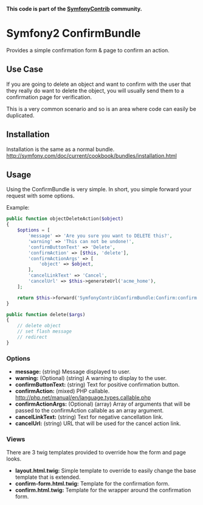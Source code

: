 **This code is part of the [SymfonyContrib](http://symfonycontrib.com/) community.**

# Symfony2 ConfirmBundle

Provides a simple confirmation form & page to confirm an action.

## Use Case

If you are going to delete an object and want to confirm with the user that they
really do want to delete the object, you will usually send them to a confirmation
page for verification.

This is a very common scenario and so is an area where code can easily be duplicated.

## Installation

Installation is the same as a normal bundle. http://symfony.com/doc/current/cookbook/bundles/installation.html

## Usage

Using the ConfirmBundle is very simple. In short, you simple forward your request
with some options.

Example:

```php
public function objectDeleteAction($object)
{
    $options = [
        'message' => 'Are you sure you want to DELETE this?',
        'warning' => 'This can not be undone!',
        'confirmButtonText' => 'Delete',
        'confirmAction' => [$this, 'delete'],
        'confirmActionArgs' => [
            'object' => $object,
        ],
        'cancelLinkText' => 'Cancel',
        'cancelUrl' => $this->generateUrl('acme_home'),
    ];

    return $this->forward('SymfonyContribConfirmBundle:Confirm:confirm', ['options' => $options]);
}

public function delete($args)
{
    // delete object
    // set flash message
    // redirect
}
```

### Options
* **message:** (string) Message displayed to user.
* **warning:** (Optional) (string) A warning to display to the user.
* **confirmButtonText:** (string) Text for positive confirmation button.
* **confirmAction:** (mixed) PHP callable. http://php.net/manual/en/language.types.callable.php
* **confirmActionArgs:** (Optional) (array) Array of arguments that will be passed to the confirmAction callable as an array argument.
* **cancelLinkText:** (string) Text for negative cancellation link.
* **cancelUrl:** (string) URL that will be used for the cancel action link.

### Views
There are 3 twig templates provided to override how the form and page looks.
* **layout.html.twig:** Simple template to override to easily change the base template that is extended.
* **confirm-form.html.twig:** Template for the confirmation form.
* **confirm.html.twig:** Template for the wrapper around the confirmation form.
